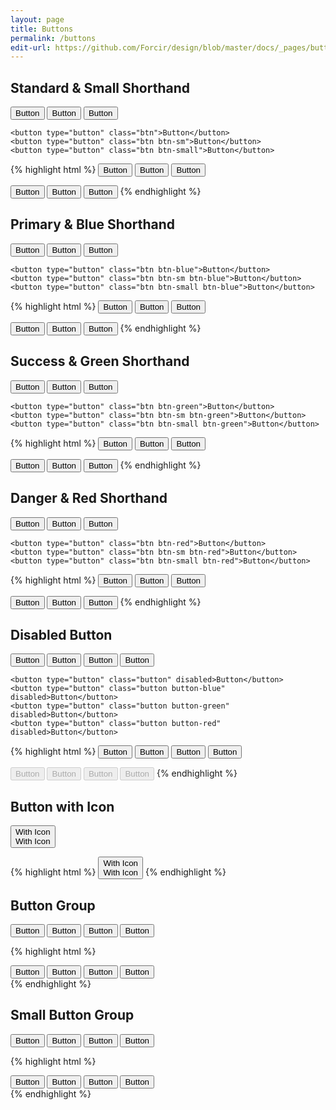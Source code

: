 ```yaml
---
layout: page
title: Buttons
permalink: /buttons
edit-url: https://github.com/Forcir/design/blob/master/docs/_pages/buttons.md
---
```


## Standard & Small Shorthand

<div class="button-container">
    <button type="button" class="button">Button</button>
    <button type="button" class="button button-sm">Button</button>
    <button type="button" class="button button-small">Button</button>

    <button type="button" class="btn">Button</button>
    <button type="button" class="btn btn-sm">Button</button>
    <button type="button" class="btn btn-small">Button</button>
</div>

{% highlight html %}
<button type="button" class="button">Button</button>
<button type="button" class="button button-sm">Button</button>
<button type="button" class="button button-small">Button</button>

<button type="button" class="btn">Button</button>
<button type="button" class="btn btn-sm">Button</button>
<button type="button" class="btn btn-small">Button</button>
{% endhighlight %}

## Primary & Blue Shorthand

<div class="button-container">
    <button type="button" class="button button-primary">Button</button>
    <button type="button" class="button button-sm button-primary">Button</button>
    <button type="button" class="button button-small button-primary">Button</button>

    <button type="button" class="btn btn-blue">Button</button>
    <button type="button" class="btn btn-sm btn-blue">Button</button>
    <button type="button" class="btn btn-small btn-blue">Button</button>
</div>

{% highlight html %}
<button type="button" class="button button-primary">Button</button>
<button type="button" class="button button-sm button-primary">Button</button>
<button type="button" class="button button-small button-primary">Button</button>

<button type="button" class="btn btn-blue">Button</button>
<button type="button" class="btn btn-sm btn-blue">Button</button>
<button type="button" class="btn btn-small btn-blue">Button</button>
{% endhighlight %}

## Success & Green Shorthand

<div class="button-container">
    <button type="button" class="button button-success">Button</button>
    <button type="button" class="button button-sm button-success">Button</button>
    <button type="button" class="button button-small button-success">Button</button>

    <button type="button" class="btn btn-green">Button</button>
    <button type="button" class="btn btn-sm btn-green">Button</button>
    <button type="button" class="btn btn-small btn-green">Button</button>
</div>

{% highlight html %}
<button type="button" class="button button-success">Button</button>
<button type="button" class="button button-sm button-success">Button</button>
<button type="button" class="button button-small button-success">Button</button>

<button type="button" class="btn btn-green">Button</button>
<button type="button" class="btn btn-sm btn-green">Button</button>
<button type="button" class="btn btn-small btn-green">Button</button>
{% endhighlight %}

## Danger & Red Shorthand

<div class="button-container">
    <button type="button" class="button button-danger">Button</button>
    <button type="button" class="button button-sm button-danger">Button</button>
    <button type="button" class="button button-small button-danger">Button</button>

    <button type="button" class="btn btn-red">Button</button>
    <button type="button" class="btn btn-sm btn-red">Button</button>
    <button type="button" class="btn btn-small btn-red">Button</button>
</div>

{% highlight html %}
<button type="button" class="button button-danger">Button</button>
<button type="button" class="button button-sm button-danger">Button</button>
<button type="button" class="button button-small button-danger">Button</button>

<button type="button" class="btn btn-red">Button</button>
<button type="button" class="btn btn-sm btn-red">Button</button>
<button type="button" class="btn btn-small btn-red">Button</button>
{% endhighlight %}

## Disabled Button

<div class="button-container">
    <button type="button" class="button disabled">Button</button>
    <button type="button" class="button button-blue disabled">Button</button>
    <button type="button" class="button button-green disabled">Button</button>
    <button type="button" class="button button-red disabled">Button</button>

    <button type="button" class="button" disabled>Button</button>
    <button type="button" class="button button-blue" disabled>Button</button>
    <button type="button" class="button button-green" disabled>Button</button>
    <button type="button" class="button button-red" disabled>Button</button>
</div>

{% highlight html %}
<button type="button" class="button disabled">Button</button>
<button type="button" class="button button-blue disabled">Button</button>
<button type="button" class="button button-green disabled">Button</button>
<button type="button" class="button button-red disabled">Button</button>

<button type="button" class="button" disabled>Button</button>
<button type="button" class="button button-blue" disabled>Button</button>
<button type="button" class="button button-green" disabled>Button</button>
<button type="button" class="button button-red" disabled>Button</button>
{% endhighlight %}

## Button with Icon

<div class="button-container">
    <button type="button" type="button" class="button button-small button-icon">
        <i class="icon ui-1_pencil"></i>
        <div>With Icon</div>
        <span>With Icon</span>
    </button>
</div>

{% highlight html %}
<button type="button" type="button" class="button button-small button-icon">
    <i class="icon icon-pencil"></i>
    <div>With Icon</div>
    <span>With Icon</span>
</button>
{% endhighlight %}

## Button Group

<div class="btn-group">
     <button type="button" class="btn">Button</button>
     <button type="button" class="btn btn-blue">Button</button>
     <button type="button" class="btn btn-green">Button</button>
     <button type="button" class="btn btn-red">Button</button>
</div>

{% highlight html %}
<div class="btn-group">
     <button type="button" class="btn">Button</button>
     <button type="button" class="btn btn-blue">Button</button>
     <button type="button" class="btn btn-green">Button</button>
     <button type="button" class="btn btn-red">Button</button>
</div>
{% endhighlight %}

## Small Button Group

<div class="btn-group btn-group-sm">
     <button type="button" class="btn">Button</button>
     <button type="button" class="btn btn-blue">Button</button>
     <button type="button" class="btn btn-green">Button</button>
     <button type="button" class="btn btn-red">Button</button>
</div>

{% highlight html %}
<div class="btn-group btn-group-sm">
     <button type="button" class="btn">Button</button>
     <button type="button" class="btn btn-blue">Button</button>
     <button type="button" class="btn btn-green">Button</button>
     <button type="button" class="btn btn-red">Button</button>
</div>
{% endhighlight %}
